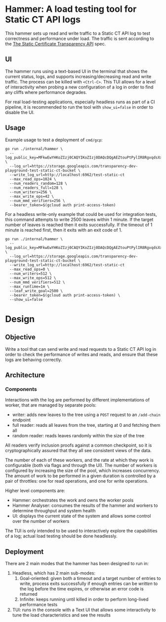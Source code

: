 # Hammer: A load testing tool for Static CT API logs

This hammer sets up read and write traffic to a Static CT API log to test correctness and performance under load.
The traffic is sent according to the [The Static Certificate Transparency API](https://c2sp.org/static-ct-api) spec.

## UI

The hammer runs using a text-based UI in the terminal that shows the current status, logs, and supports increasing/decreasing read and write traffic.
The process can be killed with `<Ctrl-C>`.
This TUI allows for a level of interactivity when probing a new configuration of a log in order to find any cliffs where performance degrades.

For real load-testing applications, especially headless runs as part of a CI pipeline, it is recommended to run the tool with `show_ui=false` in order to disable the UI.

## Usage

Example usage to test a deployment of `cmd/gcp`:

```shell
go run ./internal/hammer \
  --log_public_key=MFkwEwYHKoZIzj0CAQYIKoZIzj0DAQcDQgAEZtouPtPylIR8RgvqdsXxTXEuOjL50GQvmkg25JpNnoNNbZZDVt1niU7xm4BwYu1JERIjTV2LlmyRbCBHCmG6Jg== \
  --log_url=https://storage.googleapis.com/transparency-dev-playground-test-static-ct-bucket \
  --write_log_url=http://localhost:6962/test-static-ct
  --max_read_ops=1024 \
  --num_readers_random=128 \
  --num_readers_full=128 \
  --num_writers=256 \
  --max_write_ops=42 \
  --num_mmd_verifiers=256 \
  --bearer_token=$(gcloud auth print-access-token)
```

For a headless write-only example that could be used for integration tests, this command attempts to write 2500 leaves within 1 minute.
If the target number of leaves is reached then it exits successfully.
If the timeout of 1 minute is reached first, then it exits with an exit code of 1.

```shell
go run ./internal/hammer \
  --log_public_key=MFkwEwYHKoZIzj0CAQYIKoZIzj0DAQcDQgAEZtouPtPylIR8RgvqdsXxTXEuOjL50GQvmkg25JpNnoNNbZZDVt1niU7xm4BwYu1JERIjTV2LlmyRbCBHCmG6Jg== \
  --log_url=https://storage.googleapis.com/transparency-dev-playground-test-static-ct-bucket \
  --write_log_url=http://localhost:6962/test-static-ct
  --max_read_ops=0 \
  --num_writers=512 \
  --max_write_ops=512 \
  --num_mmd_verifiers=512 \
  --max_runtime=1m \
  --leaf_write_goal=2500 \
  --bearer_token=$(gcloud auth print-access-token) \
  --show_ui=false
```

# Design

## Objective

Write a tool that can send write and read requests to a Static CT API log in order to check the performance of writes and reads, and ensure that these logs are behaving correctly.

## Architecture

### Components

Interactions with the log are performed by different implementations of worker, that are managed by separate pools:
  - writer: adds new leaves to the tree using a `POST` request to an `/add-chain` endpoint
  - full reader: reads all leaves from the tree, starting at 0 and fetching them all
  - random reader: reads leaves randomly within the size of the tree

All readers verify inclusion proofs against a common checkpoint, so it is cryptographically assured that they all see consistent views of the data.

The number of each of these workers, and the rate at which they work is configurable (both via flags and through the UI).
The number of workers is configured by increasing the size of the pool, which increases concurrency.
The amount of work to be performed in a given duration is controlled by a pair of throttles: one for read operations, and one for write operations.

Higher level components are:
  - Hammer: orchestrates the work and owns the worker pools
  - Hammer Analyser: consumes the results of the hammer and workers to determine throughput and system health
  - UI: displays the current state of the system and allows some control over the number of workers

The TUI is only intended to be used to interactively explore the capabilities of a log; actual load testing should be done headlessly.

## Deployment

There are 2 main modes that the hammer has been designed to run in:
  1. Headless, which has 2 main sub-modes:
     1. Goal-oriented: given both a timeout and a target number of entries to write, process exits successfully if enough entries can be _written_ to the log before the time expires, or otherwise an error code is returned
     1. Infinite: keeps running until killed in order to perform long-lived performance tests
  1. TUI: runs in the console with a Text UI that allows some interactivity to tune the load characteristics and see the results

